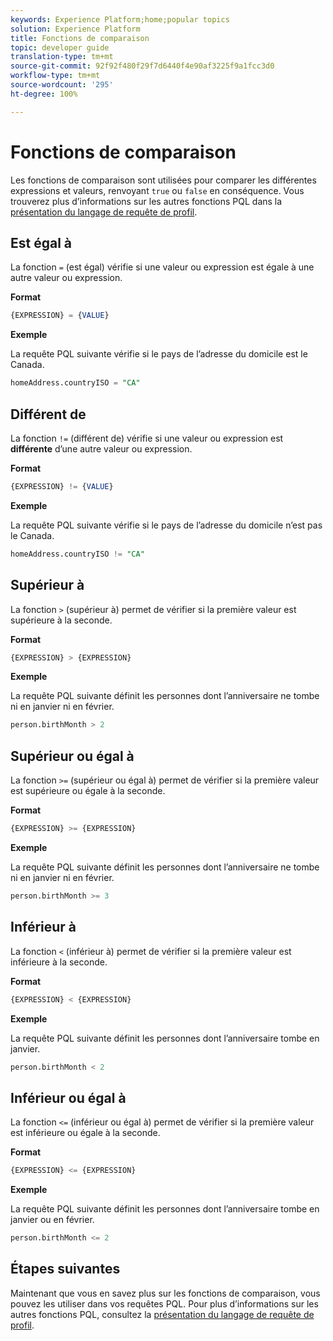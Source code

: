 ```yaml
---
keywords: Experience Platform;home;popular topics
solution: Experience Platform
title: Fonctions de comparaison
topic: developer guide
translation-type: tm+mt
source-git-commit: 92f92f480f29f7d6440f4e90af3225f9a1fcc3d0
workflow-type: tm+mt
source-wordcount: '295'
ht-degree: 100%

---
```



# Fonctions de comparaison

Les fonctions de comparaison sont utilisées pour comparer les différentes expressions et valeurs, renvoyant `true` ou `false` en conséquence. Vous trouverez plus d’informations sur les autres fonctions PQL dans la [présentation du langage de requête de profil](./overview.md).

## Est égal à

La fonction `=` (est égal) vérifie si une valeur ou expression est égale à une autre valeur ou expression.

**Format**

```sql
{EXPRESSION} = {VALUE}
```

**Exemple**

La requête PQL suivante vérifie si le pays de l’adresse du domicile est le Canada.

```sql
homeAddress.countryISO = "CA"
```

## Différent de

La fonction `!=` (différent de) vérifie si une valeur ou expression est **différente** d’une autre valeur ou expression.

**Format**

```sql
{EXPRESSION} != {VALUE}
```

**Exemple**

La requête PQL suivante vérifie si le pays de l’adresse du domicile n’est pas le Canada.

```sql
homeAddress.countryISO != "CA"
```

## Supérieur à

La fonction `>` (supérieur à) permet de vérifier si la première valeur est supérieure à la seconde.

**Format**

```sql
{EXPRESSION} > {EXPRESSION} 
```

**Exemple**

La requête PQL suivante définit les personnes dont l’anniversaire ne tombe ni en janvier ni en février.

```sql
person.birthMonth > 2
```

## Supérieur ou égal à

La fonction `>=` (supérieur ou égal à) permet de vérifier si la première valeur est supérieure ou égale à la seconde.

**Format**

```sql
{EXPRESSION} >= {EXPRESSION} 
```

**Exemple**

La requête PQL suivante définit les personnes dont l’anniversaire ne tombe ni en janvier ni en février.

```sql
person.birthMonth >= 3
```

## Inférieur à

La fonction `<` (inférieur à) permet de vérifier si la première valeur est inférieure à la seconde.

**Format**

```sql
{EXPRESSION} < {EXPRESSION} 
```

**Exemple**

La requête PQL suivante définit les personnes dont l’anniversaire tombe en janvier.

```sql
person.birthMonth < 2
```

## Inférieur ou égal à

La fonction `<=` (inférieur ou égal à) permet de vérifier si la première valeur est inférieure ou égale à la seconde.

**Format**

```sql
{EXPRESSION} <= {EXPRESSION} 
```

**Exemple**

La requête PQL suivante définit les personnes dont l’anniversaire tombe en janvier ou en février.

```sql
person.birthMonth <= 2
```

## Étapes suivantes

Maintenant que vous en savez plus sur les fonctions de comparaison, vous pouvez les utiliser dans vos requêtes PQL. Pour plus d’informations sur les autres fonctions PQL, consultez la [présentation du langage de requête de profil](./overview.md).
